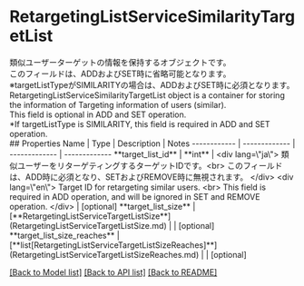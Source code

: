 # RetargetingListServiceSimilarityTargetList

<div lang=\"ja\"> 類似ユーザーターゲットの情報を保持するオブジェクトです。<br> このフィールドは、ADDおよびSET時に省略可能となります。<br> ※targetListTypeがSIMILARITYの場合は、ADDおよびSET時に必須となります。 </div> <div lang=\"en\"> RetargetingListServiceSimilarityTargetList object is a container for storing the information of Targeting information of users (similar).<br> This field is optional in ADD and SET operation. <br> *If targetListType is SIMILARITY, this field is required in ADD and SET operation. </div> 
## Properties
Name | Type | Description | Notes
------------ | ------------- | ------------- | -------------
**target_list_id** | **int** | &lt;div lang&#x3D;\&quot;ja\&quot;&gt; 類似ユーザーをリターゲティングするターゲットIDです。&lt;br&gt; このフィールドは、ADD時に必須となり、SETおよびREMOVE時に無視されます。 &lt;/div&gt; &lt;div lang&#x3D;\&quot;en\&quot;&gt; Target ID for retargeting similar users. &lt;br&gt; This field is required in ADD operation, and will be ignored in SET and REMOVE operation. &lt;/div&gt;  | [optional] 
**target_list_size** | [**RetargetingListServiceTargetListSize**](RetargetingListServiceTargetListSize.md) |  | [optional] 
**target_list_size_reaches** | [**list[RetargetingListServiceTargetListSizeReaches]**](RetargetingListServiceTargetListSizeReaches.md) |  | [optional] 

[[Back to Model list]](../README.md#documentation-for-models) [[Back to API list]](../README.md#documentation-for-api-endpoints) [[Back to README]](../README.md)


